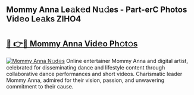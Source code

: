 ## Mommy Anna Le𝚊k𝚎d N𝚞𝚍es - Part-erC Photos Vid𝚎o Le𝚊ks ZlHO4

# <h2><a href="http://fbb5xg.evod.top/?m=Mommy+Anna">🔗 👉🔴 Mommy Anna Vid𝚎o Ph𝚘t𝚘s</a></h2>

[![Mommy Anna N𝚞d𝚎s](https://i.imgur.com/8V9OHl7.gif)](http://fbb5xg.evod.top/?m=Mommy+Anna)
Online entertainer Mommy Anna and digital artist, celebrated for disseminating dance and lifestyle content through collaborative dance performances and short videos. Charismatic leader Mommy Anna, admired for their vision, passion, and unwavering commitment to their cause. 
